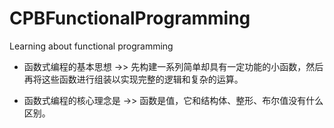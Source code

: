 # CPBFunctionalProgramming
Learning about functional programming

* 函数式编程的基本思想 ->> 先构建一系列简单却具有一定功能的小函数，然后再将这些函数进行组装以实现完整的逻辑和复杂的运算。

* 函数式编程的核心理念是 ->> 函数是值，它和结构体、整形、布尔值没有什么区别。